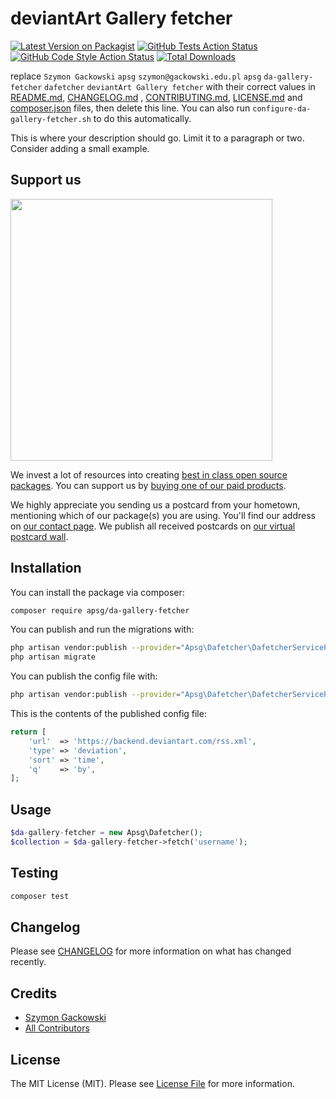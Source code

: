 # deviantArt Gallery fetcher

[![Latest Version on Packagist](https://img.shields.io/packagist/v/apsg/da-gallery-fetcher.svg?style=flat-square)](https://packagist.org/packages/apsg/da-gallery-fetcher)
[![GitHub Tests Action Status](https://img.shields.io/github/workflow/status/apsg/da-gallery-fetcher/run-tests?label=tests)](https://github.com/apsg/da-gallery-fetcher/actions?query=workflow%3ATests+branch%3Amaster)
[![GitHub Code Style Action Status](https://img.shields.io/github/workflow/status/apsg/da-gallery-fetcher/Check%20&%20fix%20styling?label=code%20style)](https://github.com/apsg/da-gallery-fetcher/actions?query=workflow%3A"Check+%26+fix+styling"+branch%3Amaster)
[![Total Downloads](https://img.shields.io/packagist/dt/apsg/da-gallery-fetcher.svg?style=flat-square)](https://packagist.org/packages/apsg/da-gallery-fetcher)

replace  ```Szymon Gackowski``` ```apsg``` ```szymon@gackowski.edu.pl``` ```apsg``` ```da-gallery-fetcher``` ```dafetcher``` ```deviantArt Gallery fetcher```
with their correct values in [README.md](README.md), [CHANGELOG.md](CHANGELOG.md)
, [CONTRIBUTING.md](.github/CONTRIBUTING.md), [LICENSE.md](LICENSE.md) and [composer.json](composer.json) files, then
delete this line. You can also run `configure-da-gallery-fetcher.sh` to do this automatically.

This is where your description should go. Limit it to a paragraph or two. Consider adding a small example.

## Support us

[<img src="https://github-ads.s3.eu-central-1.amazonaws.com/package-da-gallery-fetcher-laravel.jpg?t=1" width="419px" />](https://spatie.be/github-ad-click/package-da-gallery-fetcher-laravel)

We invest a lot of resources into creating [best in class open source packages](https://spatie.be/open-source). You can
support us by [buying one of our paid products](https://spatie.be/open-source/support-us).

We highly appreciate you sending us a postcard from your hometown, mentioning which of our package(s) you are using.
You'll find our address on [our contact page](https://spatie.be/about-us). We publish all received postcards
on [our virtual postcard wall](https://spatie.be/open-source/postcards).

## Installation

You can install the package via composer:

```bash
composer require apsg/da-gallery-fetcher
```

You can publish and run the migrations with:

```bash
php artisan vendor:publish --provider="Apsg\Dafetcher\DafetcherServiceProvider" --tag="dafetcher-migrations"
php artisan migrate
```

You can publish the config file with:

```bash
php artisan vendor:publish --provider="Apsg\Dafetcher\DafetcherServiceProvider" --tag="dafetcher-config"
```

This is the contents of the published config file:

```php
return [
    'url'  => 'https://backend.deviantart.com/rss.xml',
    'type' => 'deviation',
    'sort' => 'time',
    'q'    => 'by',
];
```

## Usage

```php
$da-gallery-fetcher = new Apsg\Dafetcher();
$collection = $da-gallery-fetcher->fetch('username');
```

## Testing

```bash
composer test
```

## Changelog

Please see [CHANGELOG](CHANGELOG.md) for more information on what has changed recently.

## Credits

- [Szymon Gackowski](https://github.com/apsg)
- [All Contributors](../../contributors)

## License

The MIT License (MIT). Please see [License File](LICENSE.md) for more information.
